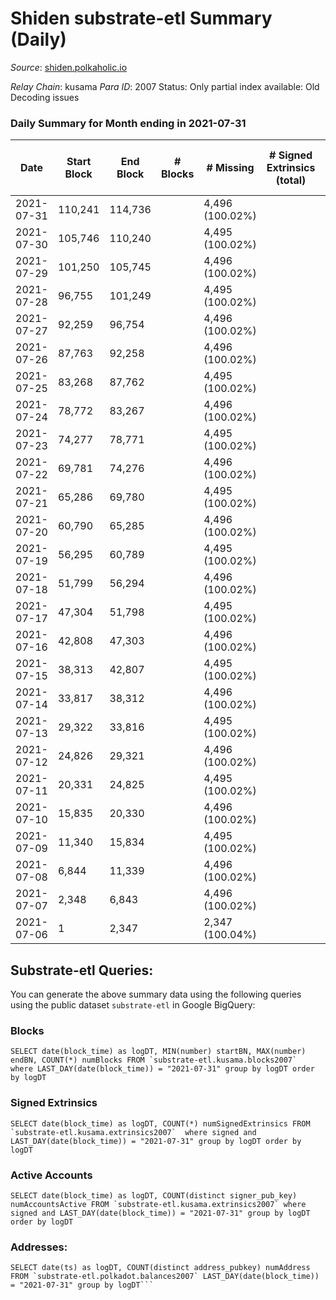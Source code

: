 # Shiden substrate-etl Summary (Daily)

_Source_: [shiden.polkaholic.io](https://shiden.polkaholic.io)

*Relay Chain*: kusama
*Para ID*: 2007
Status: Only partial index available: Old Decoding issues


### Daily Summary for Month ending in 2021-07-31


| Date | Start Block | End Block | # Blocks | # Missing | # Signed Extrinsics (total) | # Active Accounts | # Addresses with Balances | # Events | # Transfers | # XCM Transfers In | # XCM Transfers Out |
| ---- | ----------- | --------- | -------- | --------- | --------------------------- | ----------------- | ------------------------- | -------- | ----------- | ------------------ | ------------------- |
| 2021-07-31 | 110,241 | 114,736 |  | 4,496 (100.02%) |  |  | 12,144 |  |   |   |   |
| 2021-07-30 | 105,746 | 110,240 |  | 4,495 (100.02%) |  |  |  |  |   |   |   |
| 2021-07-29 | 101,250 | 105,745 |  | 4,496 (100.02%) |  |  |  |  |   |   |   |
| 2021-07-28 | 96,755 | 101,249 |  | 4,495 (100.02%) |  |  |  |  |   |   |   |
| 2021-07-27 | 92,259 | 96,754 |  | 4,496 (100.02%) |  |  |  |  |   |   |   |
| 2021-07-26 | 87,763 | 92,258 |  | 4,496 (100.02%) |  |  |  |  |   |   |   |
| 2021-07-25 | 83,268 | 87,762 |  | 4,495 (100.02%) |  |  |  |  |   |   |   |
| 2021-07-24 | 78,772 | 83,267 |  | 4,496 (100.02%) |  |  |  |  |   |   |   |
| 2021-07-23 | 74,277 | 78,771 |  | 4,495 (100.02%) |  |  |  |  |   |   |   |
| 2021-07-22 | 69,781 | 74,276 |  | 4,496 (100.02%) |  |  |  |  |   |   |   |
| 2021-07-21 | 65,286 | 69,780 |  | 4,495 (100.02%) |  |  |  |  |   |   |   |
| 2021-07-20 | 60,790 | 65,285 |  | 4,496 (100.02%) |  |  |  |  |   |   |   |
| 2021-07-19 | 56,295 | 60,789 |  | 4,495 (100.02%) |  |  |  |  |   |   |   |
| 2021-07-18 | 51,799 | 56,294 |  | 4,496 (100.02%) |  |  |  |  |   |   |   |
| 2021-07-17 | 47,304 | 51,798 |  | 4,495 (100.02%) |  |  |  |  |   |   |   |
| 2021-07-16 | 42,808 | 47,303 |  | 4,496 (100.02%) |  |  |  |  |   |   |   |
| 2021-07-15 | 38,313 | 42,807 |  | 4,495 (100.02%) |  |  |  |  |   |   |   |
| 2021-07-14 | 33,817 | 38,312 |  | 4,496 (100.02%) |  |  |  |  |   |   |   |
| 2021-07-13 | 29,322 | 33,816 |  | 4,495 (100.02%) |  |  |  |  |   |   |   |
| 2021-07-12 | 24,826 | 29,321 |  | 4,496 (100.02%) |  |  |  |  |   |   |   |
| 2021-07-11 | 20,331 | 24,825 |  | 4,495 (100.02%) |  |  |  |  |   |   |   |
| 2021-07-10 | 15,835 | 20,330 |  | 4,496 (100.02%) |  |  |  |  |   |   |   |
| 2021-07-09 | 11,340 | 15,834 |  | 4,495 (100.02%) |  |  |  |  |   |   |   |
| 2021-07-08 | 6,844 | 11,339 |  | 4,496 (100.02%) |  |  |  |  |   |   |   |
| 2021-07-07 | 2,348 | 6,843 |  | 4,496 (100.02%) |  |  |  |  |   |   |   |
| 2021-07-06 | 1 | 2,347 |  | 2,347 (100.04%) |  |  |  |  |   |   |   |

## Substrate-etl Queries:
You can generate the above summary data using the following queries using the public dataset `substrate-etl` in Google BigQuery:


### Blocks
```
SELECT date(block_time) as logDT, MIN(number) startBN, MAX(number) endBN, COUNT(*) numBlocks FROM `substrate-etl.kusama.blocks2007`  where LAST_DAY(date(block_time)) = "2021-07-31" group by logDT order by logDT
```


### Signed Extrinsics
```
SELECT date(block_time) as logDT, COUNT(*) numSignedExtrinsics FROM `substrate-etl.kusama.extrinsics2007`  where signed and LAST_DAY(date(block_time)) = "2021-07-31" group by logDT order by logDT
```


### Active Accounts
```
SELECT date(block_time) as logDT, COUNT(distinct signer_pub_key) numAccountsActive FROM `substrate-etl.kusama.extrinsics2007` where signed and LAST_DAY(date(block_time)) = "2021-07-31" group by logDT order by logDT
```


### Addresses:
```
SELECT date(ts) as logDT, COUNT(distinct address_pubkey) numAddress FROM `substrate-etl.polkadot.balances2007` LAST_DAY(date(block_time)) = "2021-07-31" group by logDT```

